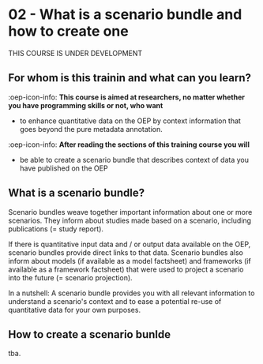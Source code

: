 # 02 - What is a scenario bundle and how to create one 
THIS COURSE IS UNDER DEVELOPMENT

## For whom is this trainin and what can you learn?

:oep-icon-info: **This course is aimed at researchers, no matter whether you have programming skills or not, who want**

- to enhance quantitative data on the OEP by context information that goes beyond the pure metadata annotation. 

:oep-icon-info: **After reading the sections of this training course you will**

- be able to create a scenario bundle that describes context of data you have published on the OEP

## What is a scenario bundle?

Scenario bundles weave together important information about one or more scenarios. They inform about studies made based on a scenario, including publications (= study report).

If there is quantitative input data and / or output data available on the OEP, scenario bundles provide direct links to that data. 
Scenario bundles  also inform about models (if available as a model factsheet) and frameworks (if available as a framework factsheet) that were used to project a scenario into the future (= scenario projection).

In a nutshell: A scenario bundle provides you with all relevant information to understand a scenario's context and to ease a potential re-use of quantitative data for your own purposes.

## How to create a scenario bunlde
tba. 





